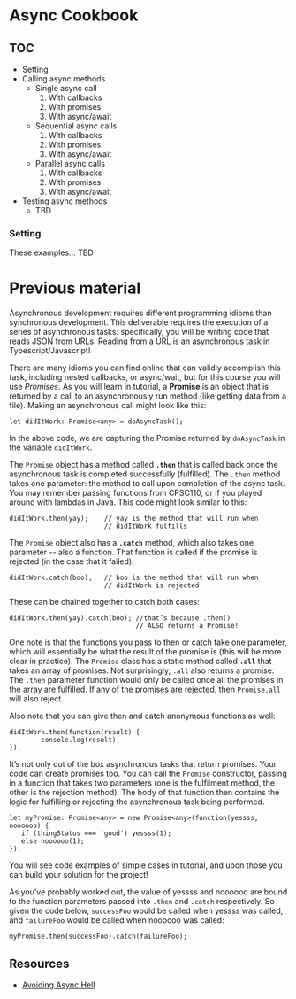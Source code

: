 # Async Cookbook

## TOC

* Setting
* Calling async methods
	* Single async call
	    1. With callbacks
	    1. With promises
	    1. With async/await
	* Sequential async calls
	    1. With callbacks
	    1. With promises
	    1. With async/await
	* Parallel async calls
	    1. With callbacks
	    1. With promises
	    1. With async/await
* Testing async methods
	* TBD

<a href="#setting"></a>
### Setting

These examples... TBD
 
# Previous material

<!-- Adapted from  https://docs.google.com/document/d/e/2PACX-1vQMzNGsO0Q8Dx5HliXrOWPHfZOEcuMiaqNRFN9fkDJdwZnEcsNeaI47bjsWr_qDWttBF-zoZ6G3TwNR/pub -->

Asynchronous development requires different programming idioms than synchronous development. This deliverable requires the execution of a series of asynchronous tasks: specifically, you will be writing code that reads JSON from URLs. Reading from a URL is an asynchronous task in Typescript/Javascript!

There are many idioms you can find online that can validly accomplish this task, including nested callbacks, or async/wait, but for this course you will use _Promises_. As you will learn in tutorial, a **Promise** is an object that is returned by a call to an asynchronously run method (like getting data from a file). Making an asynchronous call might look like this:

```TS
let didItWork: Promise<any> = doAsyncTask();
```

In the above code, we are capturing the Promise returned by `doAsyncTask` in the variable `didItWork`.

The `Promise` object has a method called **`.then`** that is called back once the asynchronous task is completed successfully (fulfilled). The `.then` method takes one parameter: the method to call upon completion of the async task. You may remember passing functions from CPSC110, or if you played around with lambdas in Java. This code might look similar to this:
```TS
didItWork.then(yay);    // yay is the method that will run when
                        // didItWork fulfills
```

The `Promise` object also has a **`.catch`** method, which also takes one parameter -- also a function.  That function is called if the promise is rejected (in the case that it failed).
```TS
didItWork.catch(boo);   // boo is the method that will run when
                        // didItWork is rejected
```

These can be chained together to catch both cases:
```TS
didItWork.then(yay).catch(boo); //that’s because .then()
                                // ALSO returns a Promise!
```
One note is that the functions you pass to then or catch take one parameter, which will essentially be what the result of the promise is (this will be more clear in practice). The `Promise` class has a static method called **`.all`** that takes an array of promises. Not surprisingly, `.all` also returns a promise: The `.then` parameter function would only be called once all the promises in the array are fulfilled. If any of the promises are rejected, then `Promise.all` will also reject.

Also note that you can give then and catch anonymous functions as well:
```TS
didItWork.then(function(result) {
        console.log(result);
});
```

It’s not only out of the box asynchronous tasks that return promises. Your code can create promises too. You can call the `Promise` constructor, passing in a function that takes two parameters (one is the fulfilment method, the other is the rejection method). The body of that function then contains the logic for fulfilling or rejecting the asynchronous task being performed.
```TS
let myPromise: Promise<any> = new Promise<any>(function(yessss, noooooo) {
   if (thingStatus === 'good') yessss(1);
   else noooooo(1);
});
```

You will see code examples of simple cases in tutorial, and upon those you can build your solution for the project!

As you’ve probably worked out, the value of yessss and noooooo are bound to the function parameters passed into `.then` and `.catch` respectively. So given the code below, `successFoo` would be called when yessss was called, and `failureFoo` would be called when noooooo was called:

```TS
myPromise.then(successFoo).catch(failureFoo);
```

## Resources

* [Avoiding Async Hell](https://medium.com/@pyrolistical/how-to-get-out-of-promise-hell-8c20e0ab0513)
